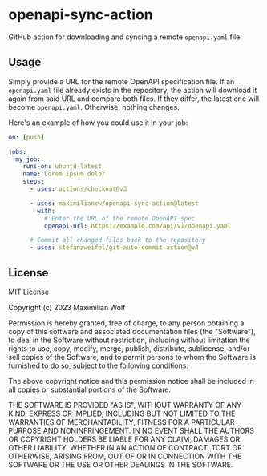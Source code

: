 # openapi-sync-action

GitHub action for downloading and syncing a remote `openapi.yaml` file

## Usage

Simply provide a URL for the remote OpenAPI specification file. If an `openapi.yaml` file already exists in the repository, the action will download it again from said URL and compare both files. If they differ, the latest one will become `openapi.yaml`. Otherwise, nothing changes.

Here's an example of how you could use it in your job:

```yaml
on: [push]

jobs:
  my_job:
    runs-on: ubuntu-latest
    name: Lorem ipsum dolor
    steps:
      - uses: actions/checkout@v3

      - uses: maximiliancw/openapi-sync-action@latest
        with:
          # Enter the URL of the remote OpenAPI spec
          openapi-url: https://example.com/api/v1/openapi.yaml

      # Commit all changed files back to the repository
      - uses: stefanzweifel/git-auto-commit-action@v4

```

## License 
MIT License

Copyright (c) 2023 Maximilian Wolf

Permission is hereby granted, free of charge, to any person obtaining a copy
of this software and associated documentation files (the "Software"), to deal
in the Software without restriction, including without limitation the rights
to use, copy, modify, merge, publish, distribute, sublicense, and/or sell
copies of the Software, and to permit persons to whom the Software is
furnished to do so, subject to the following conditions:

The above copyright notice and this permission notice shall be included in all
copies or substantial portions of the Software.

THE SOFTWARE IS PROVIDED "AS IS", WITHOUT WARRANTY OF ANY KIND, EXPRESS OR
IMPLIED, INCLUDING BUT NOT LIMITED TO THE WARRANTIES OF MERCHANTABILITY,
FITNESS FOR A PARTICULAR PURPOSE AND NONINFRINGEMENT. IN NO EVENT SHALL THE
AUTHORS OR COPYRIGHT HOLDERS BE LIABLE FOR ANY CLAIM, DAMAGES OR OTHER
LIABILITY, WHETHER IN AN ACTION OF CONTRACT, TORT OR OTHERWISE, ARISING FROM,
OUT OF OR IN CONNECTION WITH THE SOFTWARE OR THE USE OR OTHER DEALINGS IN THE
SOFTWARE.
